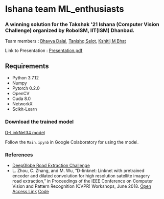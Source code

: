# Ishana team ML_enthusiasts

### A winning solution for the Takshak '21 Ishana (Computer Vision Challenge) organized by RoboISM, IIT(ISM) Dhanbad.

Team members : [Bhavya Dalal](https://github.com/dalalbhavya), [Tanishq Selot](https://github.com/tanishq150802), [Kshitij M Bhat](https://github.com/KshitijBhat)

Link to Presentation : [Presentation.pdf](https://github.com/KshitijBhat/ML_Enthusiasts_Ishana/blob/main/Presentation.pdf) 

## Requirements
* Python 3.7.12
* Numpy
* Pytorch 0.2.0
* OpenCV
* Cuda 8.0
* NetworkX
* Scikit-Learn

### Download the trained model

[D-LinkNet34 model](https://www.dropbox.com/sh/h62vr320eiy57tt/AAB5Tm43-efmtYzW_GFyUCfma?dl=0)

Follow the `Main.ipynb` in Google Colaboratory for using the model.

### References
* [DeepGlobe Road Extraction Challenge](https://www.kaggle.com/balraj98/deepglobe-road-extraction-dataset)
*  L. Zhou, C. Zhang, and M. Wu, “D-linknet:  Linknet with pretrained encoder and dilated convolution for high resolution satellite imagery road extraction,” in Proceedings of the IEEE Conference on Computer Vision and Pattern Recognition (CVPR) Workshops, June 2018. [Open Access Link](https://openaccess.thecvf.com/content_cvpr_2018_workshops/papers/w4/Zhou_D-LinkNet_LinkNet_With_CVPR_2018_paper.pdf) [Code](https://github.com/zlckanata/DeepGlobe-Road-Extraction-Challenge)

